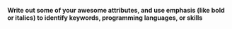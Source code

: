 **Write out some of your awesome attributes, and use emphasis (like bold or italics) to identify keywords, programming languages, or skills**

